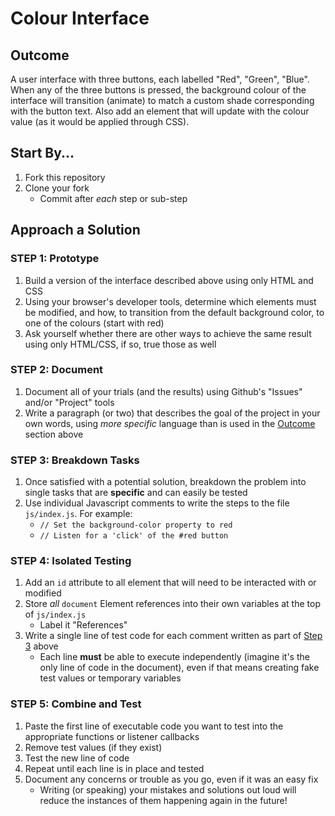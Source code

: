 # Colour Interface

## Outcome

A user interface with three buttons, each labelled "Red", "Green", "Blue". When any of the three buttons is pressed, the background colour of the interface will transition (animate) to match a custom shade corresponding with the button text. Also add an element that will update with the colour value (as it would be applied through CSS).

## Start By...

1. Fork this repository
2. Clone your fork
   - Commit after *each* step or sub-step

## Approach a Solution

### STEP 1: Prototype 

1. Build a version of the interface described above using only HTML and CSS
2. Using your browser's developer tools, determine which elements must be modified, and how, to transition from the default background color, to one of the colours (start with red)
3. Ask yourself whether there are other ways to achieve the same result using only HTML/CSS, if so, true those as well

### STEP 2: Document

1. Document all of your trials (and the results) using Github's "Issues" and/or "Project" tools
2. Write a paragraph (or two) that describes the goal of the project in your own words, using *more specific* language than is used in the [Outcome](#outcome) section above

### STEP 3: Breakdown Tasks

1. Once satisfied with a potential solution, breakdown the problem into single tasks that are **specific** and can easily be tested
2. Use individual Javascript comments to write the steps to the file `js/index.js`. For example:
   - `// Set the background-color property to red`
   - `// Listen for a 'click' of the #red button`

### STEP 4: Isolated Testing

1. Add an `id` attribute to all element that will need to be interacted with or modified
2. Store *all* `document` Element references into their own variables at the top of `js/index.js`
   - Label it "References"
3. Write a single line of test code for each comment written as part of [Step 3](#step-3-breakdown-tasks) above
   - Each line **must** be able to execute independently (imagine it's the only line of code in the document), even if that means creating fake test values or temporary variables

### STEP 5: Combine and Test

1. Paste the first line of executable code you want to test into the appropriate functions or listener callbacks
2. Remove test values (if they exist)
3. Test the new line of code
4. Repeat until each line is in place and tested
5. Document any concerns or trouble as you go, even if it was an easy fix
   - Writing (or speaking) your mistakes and solutions out loud will reduce the instances of them happening again in the future!
